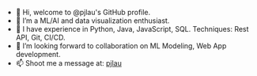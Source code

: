 - 👋 Hi, welcome to @pjlau's GitHub profile.
- 👀 I’m a ML/AI and data visualization enthusiast.
- 🌱 I have experience in Python, Java, JavaScript, SQL. Techniques: Rest API, Git, CI/CD.
- 💞️ I’m looking forward to collaboration on ML Modeling, Web App development.
- 📫 Shoot me a message at: [pjlau](mailto:jimpikkin@gmail.com?subject=[Hello])

<!---
pjlau/pjlau is a ✨ special ✨ repository because its `README.md` (this file) appears on your GitHub profile.
You can click the Preview link to take a look at your changes.
--->
